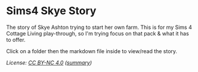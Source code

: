 # Sims4 Skye Story

The story of Skye Ashton trying to start her own farm. This is for my Sims 4 Cottage Living play-through, so I'm trying focus on that pack & what it has to offer. 

Click on a folder then the markdown file inside to view/read the story.

*License: [CC BY-NC 4.0](https://creativecommons.org/licenses/by-nc/4.0/legalcode) ([summary](https://creativecommons.org/licenses/by-nc/4.0))*

